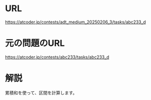 # URL
https://atcoder.jp/contests/adt_medium_20250206_3/tasks/abc233_d

# 元の問題のURL
https://atcoder.jp/contests/abc233/tasks/abc233_d

# 解説
累積和を使って、区間を計算します。
